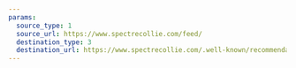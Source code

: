 ```yaml
---
params:
  source_type: 1
  source_url: https://www.spectrecollie.com/feed/
  destination_type: 3
  destination_url: https://www.spectrecollie.com/.well-known/recommendations.opml
---
```

